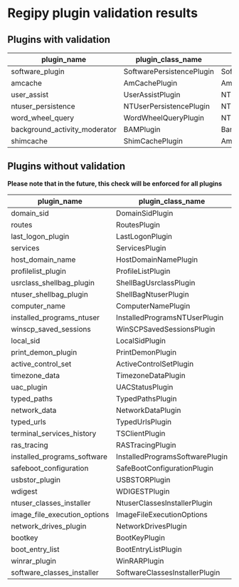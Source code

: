 
# Regipy plugin validation results

## Plugins with validation

| plugin_name                   | plugin_class_name         | test_case_name                    | success   |
|-------------------------------|---------------------------|-----------------------------------|-----------|
| software_plugin               | SoftwarePersistencePlugin | SoftwarePersistenceValidationCase | True      |
| amcache                       | AmCachePlugin             | AmCachePluginValidationCase       | True      |
| user_assist                   | UserAssistPlugin          | NTUserUserAssistValidationCase    | True      |
| ntuser_persistence            | NTUserPersistencePlugin   | NTUserPersistenceValidationCase   | True      |
| word_wheel_query              | WordWheelQueryPlugin      | NTUserUserAssistValidationCase    | True      |
| background_activity_moderator | BAMPlugin                 | BamValidationCase                 | True      |
| shimcache                     | ShimCachePlugin           | AmCacheValidationCase             | True      |

## Plugins without validation
**Please note that in the future, this check will be enforced for all plugins**

| plugin_name                  | plugin_class_name               | test_case_name   | success   |
|------------------------------|---------------------------------|------------------|-----------|
| domain_sid                   | DomainSidPlugin                 |                  | False     |
| routes                       | RoutesPlugin                    |                  | False     |
| last_logon_plugin            | LastLogonPlugin                 |                  | False     |
| services                     | ServicesPlugin                  |                  | False     |
| host_domain_name             | HostDomainNamePlugin            |                  | False     |
| profilelist_plugin           | ProfileListPlugin               |                  | False     |
| usrclass_shellbag_plugin     | ShellBagUsrclassPlugin          |                  | False     |
| ntuser_shellbag_plugin       | ShellBagNtuserPlugin            |                  | False     |
| computer_name                | ComputerNamePlugin              |                  | False     |
| installed_programs_ntuser    | InstalledProgramsNTUserPlugin   |                  | False     |
| winscp_saved_sessions        | WinSCPSavedSessionsPlugin       |                  | False     |
| local_sid                    | LocalSidPlugin                  |                  | False     |
| print_demon_plugin           | PrintDemonPlugin                |                  | False     |
| active_control_set           | ActiveControlSetPlugin          |                  | False     |
| timezone_data                | TimezoneDataPlugin              |                  | False     |
| uac_plugin                   | UACStatusPlugin                 |                  | False     |
| typed_paths                  | TypedPathsPlugin                |                  | False     |
| network_data                 | NetworkDataPlugin               |                  | False     |
| typed_urls                   | TypedUrlsPlugin                 |                  | False     |
| terminal_services_history    | TSClientPlugin                  |                  | False     |
| ras_tracing                  | RASTracingPlugin                |                  | False     |
| installed_programs_software  | InstalledProgramsSoftwarePlugin |                  | False     |
| safeboot_configuration       | SafeBootConfigurationPlugin     |                  | False     |
| usbstor_plugin               | USBSTORPlugin                   |                  | False     |
| wdigest                      | WDIGESTPlugin                   |                  | False     |
| ntuser_classes_installer     | NtuserClassesInstallerPlugin    |                  | False     |
| image_file_execution_options | ImageFileExecutionOptions       |                  | False     |
| network_drives_plugin        | NetworkDrivesPlugin             |                  | False     |
| bootkey                      | BootKeyPlugin                   |                  | False     |
| boot_entry_list              | BootEntryListPlugin             |                  | False     |
| winrar_plugin                | WinRARPlugin                    |                  | False     |
| software_classes_installer   | SoftwareClassesInstallerPlugin  |                  | False     |
    